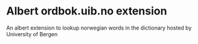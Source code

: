 # Albert ordbok.uib.no extension
An albert extension to lookup norwegian words in the dictionary hosted by University of Bergen
